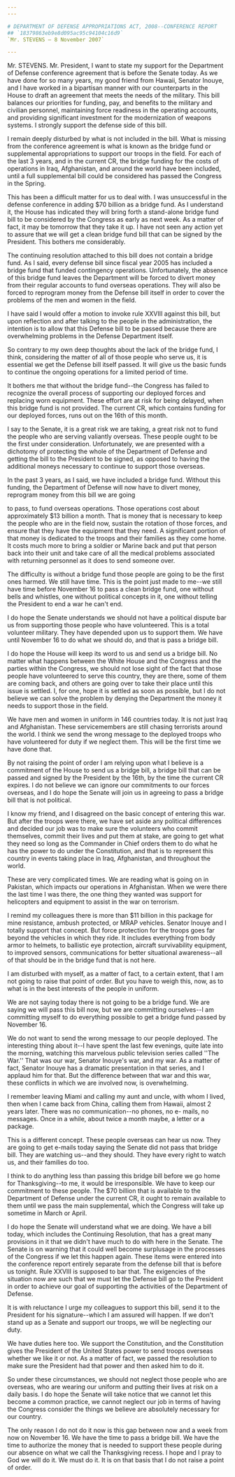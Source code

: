 ```yaml
---
---

# DEPARTMENT OF DEFENSE APPROPRIATIONS ACT, 2008--CONFERENCE REPORT
## `18379863eb9e8d095ac95c94104c16d9`
`Mr. STEVENS — 8 November 2007`

---
```



Mr. STEVENS. Mr. President, I want to state my support for the 
Department of Defense conference agreement that is before the Senate 
today. As we have done for so many years, my good friend from Hawaii, 
Senator Inouye, and I have worked in a bipartisan manner with our 
counterparts in the House to draft an agreement that meets the needs of 
the military. This bill balances our priorities for funding, pay, and 
benefits to the military and civilian personnel, maintaining force 
readiness in the operating accounts, and providing significant 
investment for the modernization of weapons systems. I strongly support 
the defense side of this bill.

I remain deeply disturbed by what is not included in the bill. What 
is missing from the conference agreement is what is known as the bridge 
fund or supplemental appropriations to support our troops in the field. 
For each of the last 3 years, and in the current CR, the bridge funding 
for the costs of operations in Iraq, Afghanistan, and around the world 
have been included, until a full supplemental bill could be considered 
has passed the Congress in the Spring.

This has been a difficult matter for us to deal with. I was 
unsuccessful in the defense conference in adding $70 billion as a 
bridge fund. As I understand it, the House has indicated they will 
bring forth a stand-alone bridge fund bill to be considered by the 
Congress as early as next week. As a matter of fact, it may be tomorrow 
that they take it up. I have not seen any action yet to assure that we 
will get a clean bridge fund bill that can be signed by the President. 
This bothers me considerably.

The continuing resolution attached to this bill does not contain a 
bridge fund. As I said, every defense bill since fiscal year 2005 has 
included a bridge fund that funded contingency operations. 
Unfortunately, the absence of this bridge fund leaves the Department 
will be forced to divert money from their regular accounts to fund 
overseas operations. They will also be forced to reprogram money from 
the Defense bill itself in order to cover the problems of the men and 
women in the field.

I have said I would offer a motion to invoke rule XXVIII against this 
bill, but upon reflection and after talking to the people in the 
administration, the intention is to allow that this Defense bill to be 
passed because there are overwhelming problems in the Defense 
Department itself.

So contrary to my own deep thoughts about the lack of the bridge 
fund, I think, considering the matter of all of those people who serve 
us, it is essential we get the Defense bill itself passed. It will give 
us the basic funds to continue the ongoing operations for a limited 
period of time.

It bothers me that without the bridge fund--the Congress has failed 
to recognize the overall process of supporting our deployed forces and 
replacing worn equipment. These effort are at risk for being delayed, 
when this bridge fund is not provided. The current CR, which contains 
funding for our deployed forces, runs out on the 16th of this month.

I say to the Senate, it is a great risk we are taking, a great risk 
not to fund the people who are serving valiantly overseas. These people 
ought to be the first under consideration. Unfortunately, we are 
presented with a dichotomy of protecting the whole of the Department of 
Defense and getting the bill to the President to be signed, as opposed 
to having the additional moneys necessary to continue to support those 
overseas.

In the past 3 years, as I said, we have included a bridge fund. 
Without this funding, the Department of Defense will now have to divert 
money, reprogram money from this bill we are going


to pass, to fund overseas operations. Those operations cost about 
approximately $13 billion a month. That is money that is necessary to 
keep the people who are in the field now, sustain the rotation of those 
forces, and ensure that they have the equipment that they need. A 
significant portion of that money is dedicated to the troops and their 
families as they come home. It costs much more to bring a soldier or 
Marine back and put that person back into their unit and take care of 
all the medical problems associated with returning personnel as it does 
to send someone over.

The difficulty is without a bridge fund those people are going to be 
the first ones harmed. We still have time. This is the point just made 
to me--we still have time before November 16 to pass a clean bridge 
fund, one without bells and whistles, one without political concepts in 
it, one without telling the President to end a war he can't end.

I do hope the Senate understands we should not have a political 
dispute bar us from supporting those people who have volunteered. This 
is a total volunteer military. They have depended upon us to support 
them. We have until November 16 to do what we should do, and that is 
pass a bridge bill.

I do hope the House will keep its word to us and send us a bridge 
bill. No matter what happens between the White House and the Congress 
and the parties within the Congress, we should not lose sight of the 
fact that those people have volunteered to serve this country, they are 
there, some of them are coming back, and others are going over to take 
their place until this issue is settled. I, for one, hope it is settled 
as soon as possible, but I do not believe we can solve the problem by 
denying the Department the money it needs to support those in the 
field.

We have men and women in uniform in 146 countries today. It is not 
just Iraq and Afghanistan. These servicemembers are still chasing 
terrorists around the world. I think we send the wrong message to the 
deployed troops who have volunteered for duty if we neglect them. This 
will be the first time we have done that.


By not raising the point of order I am relying upon what I believe is 
a commitment of the House to send us a bridge bill, a bridge bill that 
can be passed and signed by the President by the 16th, by the time the 
current CR expires. I do not believe we can ignore our commitments to 
our forces overseas, and I do hope the Senate will join us in agreeing 
to pass a bridge bill that is not political.

I know my friend, and I disagreed on the basic concept of entering 
this war. But after the troops were there, we have set aside any 
political differences and decided our job was to make sure the 
volunteers who commit themselves, commit their lives and put them at 
stake, are going to get what they need so long as the Commander in 
Chief orders them to do what he has the power to do under the 
Constitution, and that is to represent this country in events taking 
place in Iraq, Afghanistan, and throughout the world.

These are very complicated times. We are reading what is going on in 
Pakistan, which impacts our operations in Afghanistan. When we were 
there the last time I was there, the one thing they wanted was support 
for helicopters and equipment to assist in the war on terrorism.

I remind my colleagues there is more than $11 billion in this package 
for mine resistance, ambush protected, or MRAP vehicles. Senator Inouye 
and I totally support that concept. But force protection for the troops 
goes far beyond the vehicles in which they ride. It includes everything 
from body armor to helmets, to ballistic eye protection, aircraft 
survivability equipment, to improved sensors, communications for better 
situational awareness--all of that should be in the bridge fund that is 
not here.

I am disturbed with myself, as a matter of fact, to a certain extent, 
that I am not going to raise that point of order. But you have to weigh 
this, now, as to what is in the best interests of the people in 
uniform.

We are not saying today there is not going to be a bridge fund. We 
are saying we will pass this bill now, but we are committing 
ourselves--I am committing myself to do everything possible to get a 
bridge fund passed by November 16.

We do not want to send the wrong message to our people deployed. The 
interesting thing about it--I have spent the last few evenings, quite 
late into the morning, watching this marvelous public television series 
called ''The War.'' That was our war, Senator Inouye's war, and my war. 
As a matter of fact, Senator Inouye has a dramatic presentation in that 
series, and I applaud him for that. But the difference between that war 
and this war, these conflicts in which we are involved now, is 
overwhelming.

I remember leaving Miami and calling my aunt and uncle, with whom I 
lived, then when I came back from China, calling them from Hawaii, 
almost 2 years later. There was no communication--no phones, no e-
mails, no messages. Once in a while, about twice a month maybe, a 
letter or a package.

This is a different concept. These people overseas can hear us now. 
They are going to get e-mails today saying the Senate did not pass that 
bridge bill. They are watching us--and they should. They have every 
right to watch us, and their families do too.

I think to do anything less than passing this bridge bill before we 
go home for Thanksgiving--to me, it would be irresponsible. We have to 
keep our commitment to these people. The $70 billion that is available 
to the Department of Defense under the current CR, it ought to remain 
available to them until we pass the main supplemental, which the 
Congress will take up sometime in March or April.

I do hope the Senate will understand what we are doing. We have a 
bill today, which includes the Continuing Resolution, that has a great 
many provisions in it that we didn't have much to do with here in the 
Senate. The Senate is on warning that it could well become surplusage 
in the processes of the Congress if we let this happen again. These 
items were entered into the conference report entirely separate from 
the defense bill that is before us tonight. Rule XXVIII is supposed to 
bar that. The exigencies of the situation now are such that we must let 
the Defense bill go to the President in order to achieve our goal of 
supporting the activities of the Department of Defense.

It is with reluctance I urge my colleagues to support this bill, send 
it to the President for his signature--which I am assured will happen. 
If we don't stand up as a Senate and support our troops, we will be 
neglecting our duty.

We have duties here too. We support the Constitution, and the 
Constitution gives the President of the United States power to send 
troops overseas whether we like it or not. As a matter of fact, we 
passed the resolution to make sure the President had that power and 
then asked him to do it.

So under these circumstances, we should not neglect those people who 
are overseas, who are wearing our uniform and putting their lives at 
risk on a daily basis. I do hope the Senate will take notice that we 
cannot let this become a common practice, we cannot neglect our job in 
terms of having the Congress consider the things we believe are 
absolutely necessary for our country.

The only reason I do not do it now is this gap between now and a week 
from now on November 16. We have the time to pass a bridge bill. We 
have the time to authorize the money that is needed to support these 
people during our absence on what we call the Thanksgiving recess. I 
hope and I pray to God we will do it. We must do it. It is on that 
basis that I do not raise a point of order.